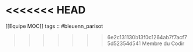 <<<<<<< HEAD
=======
[[Equipe MOC]]
tags :: #bleuenn_parisot

>>>>>>> 6e2c131130b13f0c1264ab7f7acf75d52354d541
Membre du Codir